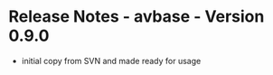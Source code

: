 
Release Notes - avbase - Version 0.9.0
======================================
 
* initial copy from SVN and made ready for usage

